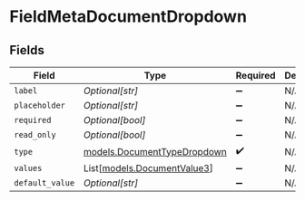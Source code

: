 # FieldMetaDocumentDropdown


## Fields

| Field                                                            | Type                                                             | Required                                                         | Description                                                      |
| ---------------------------------------------------------------- | ---------------------------------------------------------------- | ---------------------------------------------------------------- | ---------------------------------------------------------------- |
| `label`                                                          | *Optional[str]*                                                  | :heavy_minus_sign:                                               | N/A                                                              |
| `placeholder`                                                    | *Optional[str]*                                                  | :heavy_minus_sign:                                               | N/A                                                              |
| `required`                                                       | *Optional[bool]*                                                 | :heavy_minus_sign:                                               | N/A                                                              |
| `read_only`                                                      | *Optional[bool]*                                                 | :heavy_minus_sign:                                               | N/A                                                              |
| `type`                                                           | [models.DocumentTypeDropdown](../models/documenttypedropdown.md) | :heavy_check_mark:                                               | N/A                                                              |
| `values`                                                         | List[[models.DocumentValue3](../models/documentvalue3.md)]       | :heavy_minus_sign:                                               | N/A                                                              |
| `default_value`                                                  | *Optional[str]*                                                  | :heavy_minus_sign:                                               | N/A                                                              |